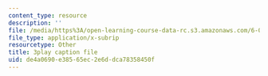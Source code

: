 ```yaml
---
content_type: resource
description: ''
file: /media/https%3A/open-learning-course-data-rc.s3.amazonaws.com/6-003-signals-and-systems-fall-2011/de4a0690e38565ec2e6ddca78358450f_ufU6b7OHb8M.srt
file_type: application/x-subrip
resourcetype: Other
title: 3play caption file
uid: de4a0690-e385-65ec-2e6d-dca78358450f
---
```

